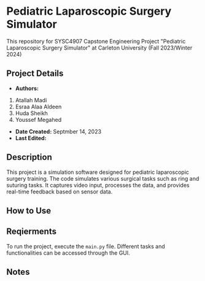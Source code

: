 # Pediatric Laparoscopic Surgery Simulator

This repository for SYSC4907 Capstone Engineering Project "Pediatric Laparoscopic Surgery Simulator" at Carleton University (Fall 2023/Winter 2024)

## Project Details

- **Authors:** 
1. Atallah Madi
2. Esraa Alaa Aldeen
3. Huda Sheikh
4. Youssef Megahed
- **Date Created:** Septmber 14, 2023
- **Last Edited:** 

## Description

This project is a simulation software designed for pediatric laparoscopic surgery training. The code simulates various surgical tasks such as ring and suturing tasks. It captures video input, processes the data, and provides real-time feedback based on sensor data. 

## How to Use

## Reqierments

To run the project, execute the `main.py` file. Different tasks and functionalities can be accessed through the GUI.

## Notes

